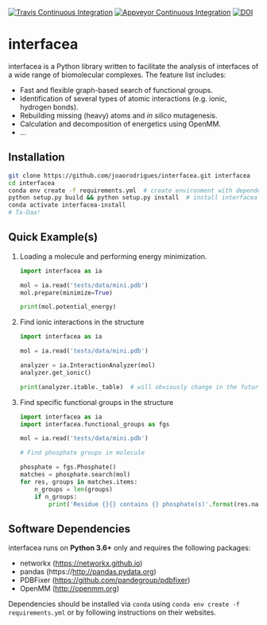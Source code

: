 
[![Travis Continuous Integration](https://travis-ci.com/JoaoRodrigues/interfacea.svg?branch=master)](https://travis-ci.com/JoaoRodrigues/interfacea)
[![Appveyor Continuous Integration](https://ci.appveyor.com/api/projects/status/tcss5si0bgtdl3xj?svg=true)](https://ci.appveyor.com/project/JoaoRodrigues/interfacea)
[![DOI](https://zenodo.org/badge/136096537.svg)](https://zenodo.org/badge/latestdoi/136096537)



interfacea
======================================

interfacea is a Python library written to facilitate the analysis of interfaces
of a wide range of biomolecular complexes. The feature list includes:
  * Fast and flexible graph-based search of functional groups.
  * Identification of several types of atomic interactions (e.g. ionic, hydrogen bonds).
  * Rebuilding missing (heavy) atoms and _in silico_ mutagenesis.
  * Calculation and decomposition of energetics using OpenMM.
  * ...


Installation
------------

```bash
git clone https://github.com/joaorodrigues/interfacea.git interfacea
cd interfacea
conda env create -f requirements.yml  # create environment with dependencies
python setup.py build && python setup.py install  # install interfacea
conda activate interfacea-install
# Ta-Daa!
```


Quick Example(s)
----------------

1. Loading a molecule and performing energy minimization.

    ```python
    import interfacea as ia

    mol = ia.read('tests/data/mini.pdb')
    mol.prepare(minimize=True)

    print(mol.potential_energy)
    ```

2. Find ionic interactions in the structure

    ```python
    import interfacea as ia

    mol = ia.read('tests/data/mini.pdb')
    
    analyzer = ia.InteractionAnalyzer(mol)
    analyzer.get_ionic()

    print(analyzer.itable._table)  # will obviously change in the future.
    ```

3. Find specific functional groups in the structure

    ```python
    import interfacea as ia
    import interfacea.functional_groups as fgs

    mol = ia.read('tests/data/mini.pdb')
    
    # Find phosphate groups in molecule

    phosphate = fgs.Phosphate()
    matches = phosphate.search(mol)
    for res, groups in matches.items:
        n_groups = len(groups)
        if n_groups:
            print('Residue {}{} contains {} phosphate(s)'.format(res.name, res.id, n_groups))
    ```


Software Dependencies
---------------------

interfacea runs on **Python 3.6+** only and requires the following packages:

- networkx (https://networkx.github.io)
- pandas (https://http://pandas.pydata.org)
- PDBFixer (https://github.com/pandegroup/pdbfixer)
- OpenMM (http://openmm.org)

Dependencies should be installed via ``conda`` using
``conda env create -f requirements.yml`` or by following instructions on their
websites.
